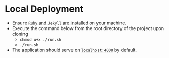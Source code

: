 # Local Deployment
* Ensure [`Ruby` and `Jekyll` are installed](https://curriculeon.github.io/Curriculeon/lectures/jekyll/installation/content.html) on your machine.
* Execute the command below from the root directory of the project upon cloning
    * `chmod u+x ./run.sh`
    * `./run.sh`
* The application should serve on [`localhost:4000`](http://localhost:4000/) by default.
